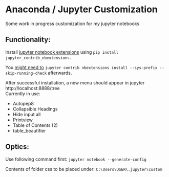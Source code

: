 # Anaconda / Jupyter Customization
Some work in progress customization for my jupyter notebooks

## Functionality:
Install [jupyter notebook extensions](https://github.com/ipython-contrib/jupyter_contrib_nbextensions) using ```pip install jupyter_contrib_nbextensions```. 


You [might need to](https://github.com/ipython-contrib/jupyter_contrib_nbextensions/issues/1090) ```jupyter contrib nbextensions install --sys-prefix --skip-running-check``` afterwards.

After successful installation, a new menu should appear in jupyter http://localhost:8888/tree <br>
Currently in use: 
* Autopep8
* Collapsible Headings
* Hide input all
* Printview
* Table of Contents (2)
* table_beautifier

## Optics:
Use following command first:
```jupyter notebook --generate-config```

Contents of folder css to be placed under:
```C:\Users\USER\.jupyter\custom```

